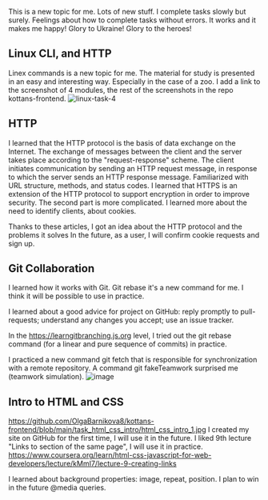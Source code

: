 This is a new topic for me.
Lots of new stuff.
I complete tasks slowly but surely.
Feelings about how to complete tasks without errors.
It works and it makes me happy!
Glory to Ukraine!
Glory to the heroes!

## Linux CLI, and HTTP
Linex commands is a new topic for me.
The material for study is presented in an easy and interesting way.
Especially in the case of a zoo.
I add a link to the screenshot of 4 modules, the rest of the screenshots in the repo kottans-frontend.
![linux-task-4](https://user-images.githubusercontent.com/110328930/183439342-55b9c10b-a274-432f-aad4-8fd38862c495.jpg)

## HTTP
I learned that the HTTP protocol is the basis of data exchange on the Internet.
The exchange of messages between the client and the server takes place according to the "request-response" scheme.
The client initiates communication by sending an HTTP request message, in response to which the server sends an HTTP response message.
Familiarized with URL structure, methods, and status codes.
I learned that HTTPS is an extension of the HTTP protocol to support encryption in order to improve security.
The second part is more complicated. I learned more about the need to identify clients, about cookies.

Thanks to these articles, I got an idea about the HTTP protocol and the problems it solves
In the future, as a user, I will confirm cookie requests and sign up.

## Git Collaboration
I learned how it works with Git. 
Git rebase it's a new command for me. I think it will be possible to use in practice.

I learned about a good advice for project on GitHub: 
reply promptly to pull-requests;
understand any changes you accept;
use an issue tracker. 

In the https://learngitbranching.js.org level, I tried out the git rebase command (for a linear and pure sequence of commits) in practice.

I practiced a new command git fetch that is responsible for synchronization with a remote repository.
A command git fakeTeamwork surprised me (teamwork simulation).
![image](https://user-images.githubusercontent.com/110328930/184479460-1b5ce7e5-c4b5-45bf-98d8-3b0f56d23839.png)

## Intro to HTML and CSS
https://github.com/OlgaBarnikova8/kottans-frontend/blob/main/task_html_css_intro/html_css_intro_1.jpg
I created my site on GitHub for the first time, I will use it in the future.
I liked 9th lecture "Links to section of the same page", I will use it in practice. 
https://www.coursera.org/learn/html-css-javascript-for-web-developers/lecture/kMmI7/lecture-9-creating-links

I learned about background properties: image, repeat, position.
I plan to win in the future @media queries.

